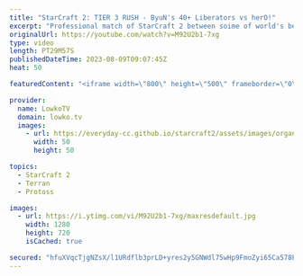 ```yaml
---
title: "StarCraft 2: TIER 3 RUSH - ByuN's 40+ Liberators vs herO!"
excerpt: "Professional match of StarCraft 2 between soime of world's best Terran and Protoss players. In this match of Terran vs Protoss both players decide to sit back in the early game, and rush straight towards Tier 3 units. Support my work: https://patreon.com/lowkotv Lowko Merch: https://lowko.shop  My YouTube"
originalUrl: https://youtube.com/watch?v=M92U2b1-7xg
type: video
length: PT29M57S
publishedDateTime: 2023-08-09T09:07:45Z
heat: 50

featuredContent: "<iframe width=\"800\" height=\"500\" frameborder=\"0\" src=\"https://www.youtube.com/embed/M92U2b1-7xg\" allow=\"accelerometer; autoplay; encrypted-media; gyroscope; picture-in-picture\" allowfullscreen></iframe>"

provider:
  name: LowkoTV
  domain: lowko.tv
  images:
    - url: https://everyday-cc.github.io/starcraft2/assets/images/organizations/lowko.tv-50x50.jpg
      width: 50
      height: 50

topics:
  - StarCraft 2
  - Terran
  - Protoss

images:
  - url: https://i.ytimg.com/vi/M92U2b1-7xg/maxresdefault.jpg
    width: 1280
    height: 720
    isCached: true

secured: "hfuXVqcTjgNZsX/l1URdflb3prLD+yres2y5GNWdl75wHp9FmoZyi65Ca578PMYm3UdepNXJ16hT9yYWbyA0xvVcoxXiX6OqOCAsx5e+zdTKdtEuLFZpKJleZ2n2gZmqaDDfr8LwZ9U45iyfrijCAbxesAIA3Uk0SIzbx4NBRHDZv22LXGJKbhGDAAhx8nmtuUeS6IdxPCvQ8d422CJCIrnWu1grbGFR8n1EGZNjlr6gUeW5gt9Sp7Di1sRusbzTlUKPu8birG/9SrdbHKbx7nWLkOuuHpzb5eQsAarKXbzcLTucaOGDOenK/Cw/IttZR3TkrREt9IydT+EEAi+VPmUwRX1i/0IrH26OSHjml6cY7ErPBfJyvDIEDkr9nIek4RQvAN3jLZRDSzsWqrjPbl88XdtiTDp334ELO6gYJ1Q=;xPDYKcN/0kk2XsavFE6Ayg=="
---
```


